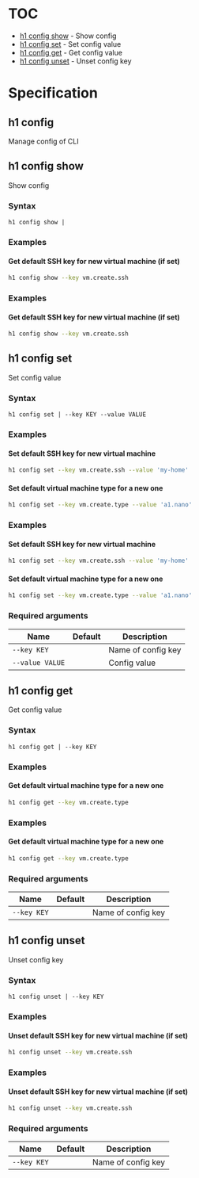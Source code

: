# TOC

  * [h1 config show](#h1-config-show) - Show config
  * [h1 config set](#h1-config-set) - Set config value
  * [h1 config get](#h1-config-get) - Get config value
  * [h1 config unset](#h1-config-unset) - Unset config key


# Specification

## h1 config

Manage config of CLI

## h1 config show

Show config

### Syntax

```h1 config show | ```

### Examples

#### Get default SSH key for new virtual machine (if set)

```bash
h1 config show --key vm.create.ssh
```

### Examples

#### Get default SSH key for new virtual machine (if set)

```bash
h1 config show --key vm.create.ssh
```

## h1 config set

Set config value

### Syntax

```h1 config set | --key KEY --value VALUE```

### Examples

#### Set default SSH key for new virtual machine

```bash
h1 config set --key vm.create.ssh --value 'my-home'
```

#### Set default virtual machine type for a new one

```bash
h1 config set --key vm.create.type --value 'a1.nano'
```

### Examples

#### Set default SSH key for new virtual machine

```bash
h1 config set --key vm.create.ssh --value 'my-home'
```

#### Set default virtual machine type for a new one

```bash
h1 config set --key vm.create.type --value 'a1.nano'
```

### Required arguments

| Name | Default | Description |
| ---- | ------- | ----------- |
| ```--key KEY``` |  | Name of config key |
| ```--value VALUE``` |  | Config value |

## h1 config get

Get config value

### Syntax

```h1 config get | --key KEY```

### Examples

#### Get default virtual machine type for a new one

```bash
h1 config get --key vm.create.type
```

### Examples

#### Get default virtual machine type for a new one

```bash
h1 config get --key vm.create.type
```

### Required arguments

| Name | Default | Description |
| ---- | ------- | ----------- |
| ```--key KEY``` |  | Name of config key |

## h1 config unset

Unset config key

### Syntax

```h1 config unset | --key KEY```

### Examples

#### Unset default SSH key for new virtual machine (if set)

```bash
h1 config unset --key vm.create.ssh
```

### Examples

#### Unset default SSH key for new virtual machine (if set)

```bash
h1 config unset --key vm.create.ssh
```

### Required arguments

| Name | Default | Description |
| ---- | ------- | ----------- |
| ```--key KEY``` |  | Name of config key |

